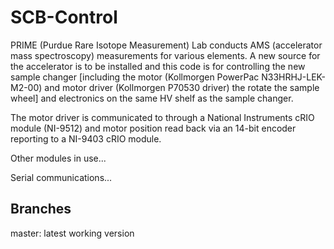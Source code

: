 # SCB-Control

PRIME (Purdue Rare Isotope Measurement) Lab conducts AMS (accelerator mass spectroscopy) measurements for various elements.  A new source for the accelerator is to be installed and this code is for controlling the new sample changer [including the motor (Kollmorgen PowerPac N33HRHJ-LEK-M2-00) and motor driver (Kollmorgen P70530 driver) the rotate the sample wheel] and electronics on the same HV shelf as the sample changer.

The motor driver is communicated to through a National Instruments cRIO module (NI-9512) and motor position read back via an 14-bit encoder reporting to a NI-9403 cRIO module.

Other modules in use...

Serial communications...

## Branches
master: latest working version

